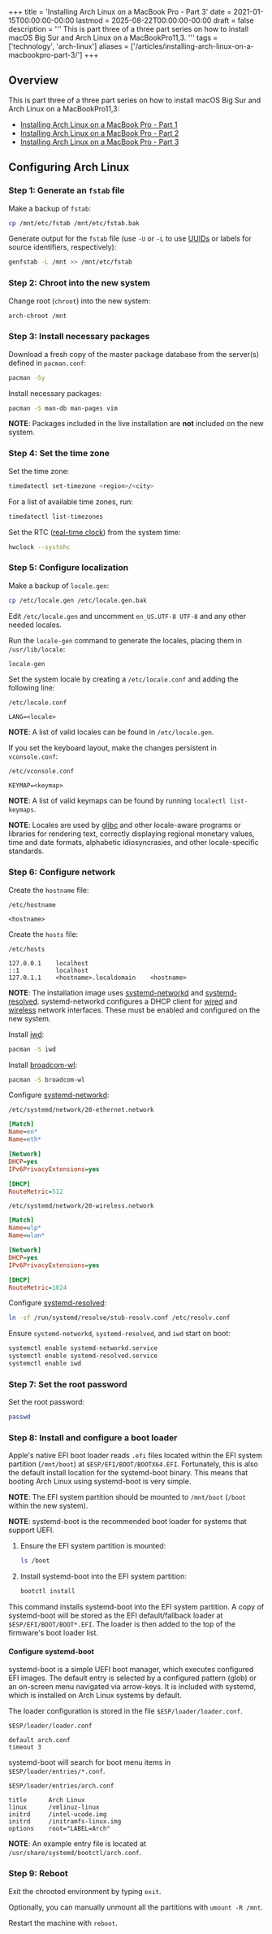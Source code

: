 +++
title = 'Installing Arch Linux on a MacBook Pro - Part 3'
date = 2021-01-15T00:00:00-00:00
lastmod = 2025-08-22T00:00:00-00:00
draft = false
description = '''
This is part three of a three part series on how to install macOS Big Sur and
Arch Linux on a MacBookPro11,3.
'''
tags = ['technology', 'arch-linux']
aliases = ['/articles/installing-arch-linux-on-a-macbookpro-part-3/']
+++

## Overview

This is part three of a three part series on how to install macOS Big Sur and
Arch Linux on a MacBookPro11,3:

- [Installing Arch Linux on a MacBook Pro - Part 1][Installing Arch Linux on a MacBook Pro - Part 1]
- [Installing Arch Linux on a MacBook Pro - Part 2][Installing Arch Linux on a MacBook Pro - Part 2]
- [Installing Arch Linux on a MacBook Pro - Part 3][Installing Arch Linux on a MacBook Pro - Part 3]

## Configuring Arch Linux

### Step 1: Generate an `fstab` file

Make a backup of `fstab`:

```bash
cp /mnt/etc/fstab /mnt/etc/fstab.bak
```

Generate output for the `fstab` file (use `-U` or `-L` to use [UUIDs][UUIDs] or
labels for source identifiers, respectively):

```bash
genfstab -L /mnt >> /mnt/etc/fstab
```

### Step 2: Chroot into the new system

Change root (`chroot`) into the new system:

```bash
arch-chroot /mnt
```

### Step 3: Install necessary packages

Download a fresh copy of the master package database from the server(s) defined
in `pacman.conf`:

```bash
pacman -Sy
```

Install necessary packages:

```bash
pacman -S man-db man-pages vim
```

**NOTE**: Packages included in the live installation are **not** included on
the new system.

### Step 4: Set the time zone

Set the time zone:

```bash
timedatectl set-timezone <region>/<city>
```

For a list of available time zones, run:

```bash
timedatectl list-timezones
```

Set the RTC ([real-time clock][real-time clock]) from the system time:

```bash
hwclock --systohc
```

### Step 5: Configure localization

Make a backup of `locale.gen`:

```bash
cp /etc/locale.gen /etc/locale.gen.bak
```

Edit `/etc/locale.gen` and uncomment `en_US.UTF-8 UTF-8` and any other needed
locales.

Run the `locale-gen` command to generate the locales, placing them in
`/usr/lib/locale`:

```bash
locale-gen
```

Set the system locale by creating a `/etc/locale.conf` and adding the following
line:

`/etc/locale.conf`

```
LANG=<locale>
```

**NOTE**: A list of valid locales can be found in `/etc/locale.gen`.

If you set the keyboard layout, make the changes persistent in `vconsole.conf`:

`/etc/vconsole.conf`

```
KEYMAP=<keymap>
```

**NOTE**: A list of valid keymaps can be found by running `localectl
list-keymaps`.

**NOTE**: Locales are used by [glibc][glibc] and other locale-aware programs or
libraries for rendering text, correctly displaying regional monetary values,
time and date formats, alphabetic idiosyncrasies, and other locale-specific
standards.

### Step 6: Configure network

Create the `hostname` file:

`/etc/hostname`

```
<hostname>
```

Create the `hosts` file:

`/etc/hosts`

```
127.0.0.1    localhost
::1          localhost
127.0.1.1    <hostname>.localdomain    <hostname>
```

**NOTE**: The installation image uses [systemd-networkd][systemd-networkd] and
[systemd-resolved][systemd-resolved]. systemd-networkd configures a DHCP client
for [wired][wired] and [wireless][wireless] network interfaces. These must be
enabled and configured on the new system.

Install [iwd][iwd]:

```bash
pacman -S iwd
```

Install [broadcom-wl][broadcom-wl]:

```bash
pacman -S broadcom-wl
```

Configure [systemd-networkd][systemd-networkd]:

`/etc/systemd/network/20-ethernet.network`

```ini
[Match]
Name=en*
Name=eth*

[Network]
DHCP=yes
IPv6PrivacyExtensions=yes

[DHCP]
RouteMetric=512
```

`/etc/systemd/network/20-wireless.network`

```ini
[Match]
Name=wlp*
Name=wlan*

[Network]
DHCP=yes
IPv6PrivacyExtensions=yes

[DHCP]
RouteMetric=1024
```

Configure [systemd-resolved][systemd-resolved]:

```bash
ln -sf /run/systemd/resolve/stub-resolv.conf /etc/resolv.conf
```

Ensure `systemd-networkd`, `systemd-resolved`, and `iwd` start on boot:

```bash
systemctl enable systemd-networkd.service
systemctl enable systemd-resolved.service
systemctl enable iwd
```

### Step 7: Set the root password

Set the root password:

```bash
passwd
```

### Step 8: Install and configure a boot loader

Apple's native EFI boot loader reads `.efi` files located within the EFI system
partition (`/mnt/boot`) at `$ESP/EFI/BOOT/BOOTX64.EFI`. Fortunately, this is
also the default install location for the systemd-boot binary. This means that
booting Arch Linux using systemd-boot is very simple.

**NOTE**: The EFI system partition should be mounted to `/mnt/boot` (`/boot`
within the new system).

**NOTE**: systemd-boot is the recommended boot loader for systems that support
UEFI.

1. Ensure the EFI system partition is mounted:

    ```bash
    ls /boot
    ```

2. Install systemd-boot into the EFI system partition:

    ```bash
    bootctl install
    ```

This command installs systemd-boot into the EFI system partition. A copy of
systemd-boot will be stored as the EFI default/fallback loader at
`$ESP/EFI/BOOT/BOOT*.EFI`. The loader is then added to the top of the
firmware's boot loader list.

#### Configure systemd-boot

systemd-boot is a simple UEFI boot manager, which executes configured EFI
images. The default entry is selected by a configured pattern (glob) or an
on-screen menu navigated via arrow-keys. It is included with systemd, which is
installed on Arch Linux systems by default.

The loader configuration is stored in the file `$ESP/loader/loader.conf`.

`$ESP/loader/loader.conf`

```
default arch.conf
timeout 3
```

systemd-boot will search for boot menu items in `$ESP/loader/entries/*.conf`.

`$ESP/loader/entries/arch.conf`

```
title      Arch Linux
linux      /vmlinuz-linux
initrd     /intel-ucode.img
initrd     /initramfs-linux.img
options    root="LABEL=Arch"
```

**NOTE**: An example entry file is located at
`/usr/share/systemd/bootctl/arch.conf`.

### Step 9: Reboot

Exit the chrooted environment by typing `exit`.

Optionally, you can manually unmount all the partitions with `umount -R /mnt`.

Restart the machine with `reboot`.

[Installing Arch Linux on a MacBook Pro - Part 1]: https://nickolaskraus.io/posts/installing-arch-linux-on-a-macbookpro-part-1/
[Installing Arch Linux on a MacBook Pro - Part 2]: https://nickolaskraus.io/posts/installing-arch-linux-on-a-macbookpro-part-2/
[Installing Arch Linux on a MacBook Pro - Part 3]: https://nickolaskraus.io/posts/installing-arch-linux-on-a-macbookpro-part-3/
[UUIDs]: https://wiki.archlinux.org/index.php/UUID
[real-time clock]: https://man7.org/linux/man-pages/man4/rtc.4.html
[glibc]: https://archlinux.org/packages/?name=glibc
[systemd-networkd]: https://wiki.archlinux.org/index.php/Systemd-networkd
[systemd-resolved]: https://wiki.archlinux.org/index.php/Systemd-resolved
[wired]: https://gitlab.archlinux.org/archlinux/archiso/-/blob/master/configs/releng/airootfs/etc/systemd/network/20-ethernet.network
[wireless]: https://gitlab.archlinux.org/archlinux/archiso/-/blob/master/configs/releng/airootfs/etc/systemd/network/20-wireless.network
[iwd]: https://wiki.archlinux.org/index.php/Iwd
[broadcom-wl]: https://wiki.archlinux.org/index.php/Broadcom_wireless
[broadcom-wl package]: https://archlinux.org/packages/?name=broadcom-wl
